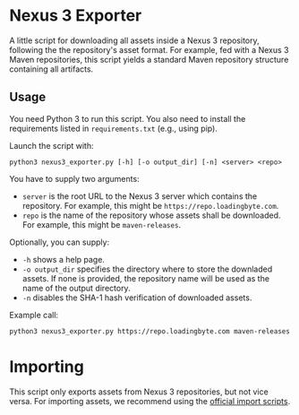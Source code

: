 # Nexus 3 Exporter

A little script for downloading all assets inside a Nexus 3 repository, following the the repository's asset format.
For example, fed with a Nexus 3 Maven repositories, this script yields a standard Maven repository structure containing all artifacts.

## Usage

You need Python 3 to run this script. You also need to install the requirements listed in `requirements.txt` (e.g., using pip).

Launch the script with:

    python3 nexus3_exporter.py [-h] [-o output_dir] [-n] <server> <repo>

You have to supply two arguments:

* `server` is the root URL to the Nexus 3 server which contains the repository. For example, this might be `https://repo.loadingbyte.com`.
* `repo` is the name of the repository whose assets shall be downloaded. For example, this might be `maven-releases`.

Optionally, you can supply:

* `-h` shows a help page.
* `-o output_dir` specifies the directory where to store the downladed assets. If none is provided, the repository name will be used as the name of the output directory.
* `-n` disables the SHA-1 hash verification of downloaded assets.

Example call:

    python3 nexus3_exporter.py https://repo.loadingbyte.com maven-releases

# Importing

This script only exports assets from Nexus 3 repositories, but not vice versa.
For importing assets, we recommend using the [official import scripts](https://github.com/sonatype-nexus-community/nexus-repository-import-scripts).